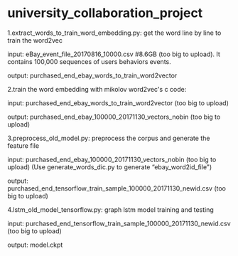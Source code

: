 # university_collaboration_project
1.extract_words_to_train_word_embedding.py: get the word line by line to train the word2vec
<p>
input:
eBay_event_file_20170816_10000.csv #8.6GB (too big to upload). It contains 100,000 sequences of users behaviors events.
<p>
output:
purchased_end_ebay_words_to_train_word2vector

2.train the word embedding with mikolov word2vec's c code:
<p>
input: purchased_end_ebay_words_to_train_word2vector (too big to upload)
<p>
output: purchased_end_ebay_100000_20171130_vectors_nobin (too big to upload)

3.preprocess_old_model.py: preprocess the corpus and generate the feature file
<p>
input:
purchased_end_ebay_100000_20171130_vectors_nobin (too big to upload)
(Use generate_words_dic.py to generate “ebay_word2id_file")
<p>
output: purchased_end_tensorflow_train_sample_100000_20171130_newid.csv (too big to upload)

4.lstm_old_model_tensorflow.py: graph lstm model training and testing
<p>
input: 
purchased_end_tensorflow_train_sample_100000_20171130_newid.csv (too big to upload)
<p>
output:
model.ckpt
